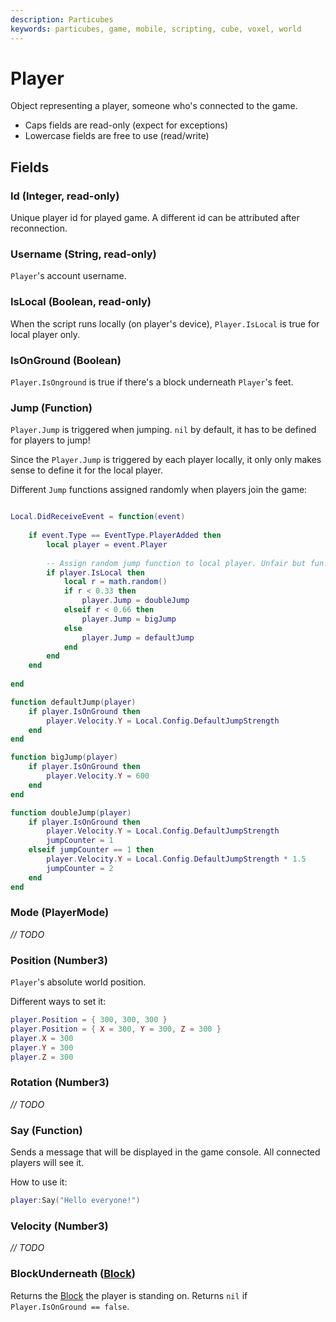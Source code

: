 ```yaml
---
description: Particubes
keywords: particubes, game, mobile, scripting, cube, voxel, world
---
```


# Player

Object representing a player, someone who's connected to the game.

- Caps fields are read-only (expect for exceptions)
- Lowercase fields are free to use (read/write)

## Fields

### Id (Integer, read-only)

Unique player id for played game. A different id can be attributed after reconnection.

### Username (String, read-only)

`Player`'s account username.

### IsLocal (Boolean, read-only)

When the script runs locally (on player's device), `Player.IsLocal` is true for local player only.

### IsOnGround (Boolean)

`Player.IsOnground` is true if there's a block underneath `Player`'s feet.

### Jump (Function)

`Player.Jump` is triggered when jumping. `nil` by default, it has to be defined for players to jump! 

Since the `Player.Jump` is triggered by each player locally, it only only makes sense to define it for the local player.

Different `Jump` functions assigned randomly when players join the game:

```lua

Local.DidReceiveEvent = function(event)
    
	if event.Type == EventType.PlayerAdded then
		local player = event.Player
        
		-- Assign random jump function to local player. Unfair but fun!
		if player.IsLocal then
			local r = math.random()
			if r < 0.33 then
				player.Jump = doubleJump    
			elseif r < 0.66 then 
				player.Jump = bigJump
			else 
				player.Jump = defaultJump
			end
		end
	end 
	
end

function defaultJump(player)
    if player.IsOnGround then
        player.Velocity.Y = Local.Config.DefaultJumpStrength
    end
end

function bigJump(player)
    if player.IsOnGround then
        player.Velocity.Y = 600
    end
end

function doubleJump(player)
    if player.IsOnGround then
        player.Velocity.Y = Local.Config.DefaultJumpStrength
        jumpCounter = 1
    elseif jumpCounter == 1 then
        player.Velocity.Y = Local.Config.DefaultJumpStrength * 1.5
        jumpCounter = 2
    end
end
```

### Mode (PlayerMode)

*// TODO*

### Position (Number3)

`Player`'s absolute world position.

Different ways to set it:

```lua
player.Position = { 300, 300, 300 }
player.Position = { X = 300, Y = 300, Z = 300 }
player.X = 300
player.Y = 300
player.Z = 300
```


### Rotation (Number3)

*// TODO*

### Say (Function)

Sends a message that will be displayed in the game console. All connected players will see it.

How to use it: 

```lua
player:Say("Hello everyone!")
```

### Velocity (Number3)

*// TODO*

### BlockUnderneath ([Block](/reference/block))

Returns the [Block](/reference/block) the player is standing on. Returns `nil` if `Player.IsOnGround == false`.
